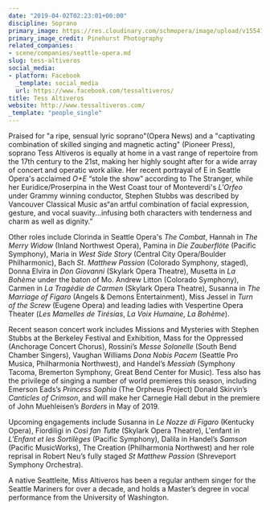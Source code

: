 ```yaml
---
date: "2019-04-02T02:23:01+00:00"
discipline: Soprano
primary_image: https://res.cloudinary.com/schmopera/image/upload/v1554171597/media/2019/04/TessAltiveros.jpg
primary_image_credit: Pinehurst Photography
related_companies:
- scene/companies/seattle-opera.md
slug: tess-altiveros
social_media:
- platform: Facebook
  _template: social_media
  url: https://www.facebook.com/tessaltiveros/
title: Tess Altiveros
website: http://www.tessaltiveros.com/
_template: "people_single"
---
```

Praised for "a ripe, sensual lyric soprano"(Opera News) and a "captivating combination of skilled singing and magnetic acting" (Pioneer Press), soprano Tess Altiveros is equally at home in a vast range of repertoire from the 17th century to the 21st, making her highly sought after for a wide array of concert and operatic work alike.  Her recent portrayal of E in Seattle Opera's acclaimed _O+E_ “stole the show” according to The Stranger, while her Euridice/Proserpina in the West Coast tour of Monteverdi's _L'Orfeo_ under Grammy winning conductor, Stephen Stubbs was described by Vancouver Classical Music as“an artful combination of facial expression, gesture, and vocal suavity...infusing both characters with tenderness and charm as well as dignity.”

Other roles include Clorinda in Seattle Opera's _The Combat_, Hannah in _The Merry Widow_ (Inland Northwest Opera), Pamina in _Die Zauberflöte_ (Pacific Symphony), Maria in _West Side Story_ (Central City Opera/Boulder Philharmonic), Bach _St. Matthew Passion_ (Colorado Symphony, staged), Donna Elvira in _Don Giovanni_ (Skylark Opera Theatre), Musetta in _La Bohème_ under the baton of Mo. Andrew Litton (Colorado Symphony), Carmen in _La Tragédie de Carmen_ (Skylark Opera Theatre), Susanna in _The Marriage of Figaro_ (Angels & Demons Entertainment), Miss Jessel in _Turn of the Screw_ (Eugene Opera) and leading ladies with Vespertine Opera Theater (_Les Mamelles de Tirésias_, _La Voix Humaine_, _La Bohème_).  

Recent season concert work includes Missions and Mysteries with Stephen Stubbs at the Berkeley Festival and Exhibition, Mass for the Oppressed (Anchorage Concert Chorus), Rossini’s _Messe Solonelle_ (South Bend Chamber Singers), Vaughan Williams _Dona Nobis Pacem_ (Seattle Pro Musica, Philharmonia Northwest), and Handel’s _Messiah_ (Symphony Tacoma, Bremerton Symphony, Great Bend Center for Music).  Tess also has the privilege of singing a number of world premieres this season, including Emerson Eads’s _Princess Sophia_ (The Orpheus Project) Donald Skirvin’s _Canticles of Crimson_, and will make her Carnegie Hall debut in the premiere of John Muehleisen’s _Borders_ in May of 2019.

Upcoming engagements include Susanna in _Le Nozze di Figaro_ (Kentucky Opera),  Fiordiligi in _Così fan Tutte_ (Skylark Opera Theatre), L'enfant in _L'Enfant et les Sortilèges_ (Pacific Symphony), Dalila in Handel’s _Samson_ (Pacific MusicWorks), The Creation (Philharmonia Northwest) and her role reprisal in Robert Neu’s fully staged _St Matthew Passion_ (Shreveport Symphony Orchestra).

A native Seattleite, Miss Altiveros has been a regular anthem singer for the Seattle Mariners for over a decade, and holds a Master’s degree in vocal performance from the University of Washington.
